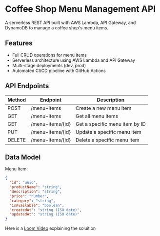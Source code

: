 # Coffee Shop Menu Management API

A serverless REST API built with AWS Lambda, API Gateway, and DynamoDB to manage a coffee shop's menu items.

## Features

- Full CRUD operations for menu items
- Serverless architecture using AWS Lambda and API Gateway
- Multi-stage deployments (dev, prod)
- Automated CI/CD pipeline with GitHub Actions

## API Endpoints

| Method | Endpoint | Description |
|--------|----------|-------------|
| POST | /menu-items | Create a new menu item |
| GET | /menu-items | Get all menu items |
| GET | /menu-items/{id} | Get a specific menu item by ID |
| PUT | /menu-items/{id} | Update a specific menu item |
| DELETE | /menu-items/{id} | Delete a specific menu item |

## Data Model

Menu Item:
```json
{
  "id": "uuid",
  "productName": "string",
  "description": "string",
  "price": "number",
  "category": "string",
  "isAvailable": "boolean",
  "createdAt": "string (ISO date)",
  "updatedAt": "string (ISO date)"
}
```

Here is a [Loom Video](https://www.loom.com/share/141d5f8095f14072ac1118a935be9143?sid=9a1d094d-3eed-46f8-a08f-140492858f37) explaining the soluition